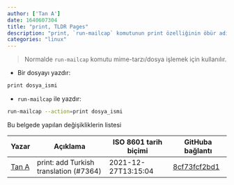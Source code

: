 ```yaml
---
author: ['Tan A']
date: 1640607304
title: "print, TLDR Pages"
description: "print, `run-mailcap` komutunun print özelliğinin öbür adı."
categories: "linux"
---
```

> Normalde `run-mailcap` komutu mime-tarzı/dosya işlemek için kullanılır.

- Bir dosyayı yazdır:

```bash
print dosya_ismi
```

- `run-mailcap` ile yazdır:

```bash
run-mailcap --action=print dosya_ismi
```
Bu belgede yapılan değişikliklerin listesi


Yazar | Açıklama | ISO 8601 tarih biçimi | GitHuba bağlantı
------|-----|-----|-----
[Tan A](mailto:40173707+yutyo@users.noreply.github.com) | print: add Turkish translation (#7364) | 2021-12-27T13:15:04 | [8cf73fcf2bd1](https://github.com/tldr-pages/tldr/commit/8cf73fcf2bd11ff10f69c4aaf6c861f2f8ff07af)

